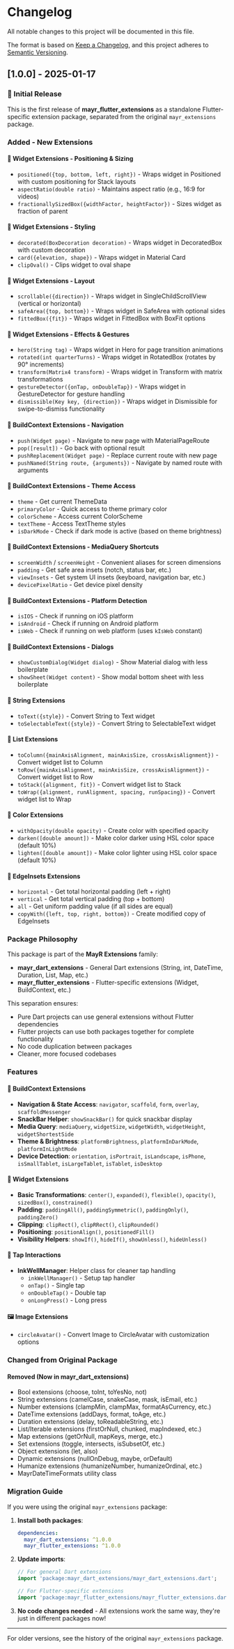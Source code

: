 # Changelog

All notable changes to this project will be documented in this file.

The format is based on [Keep a Changelog](https://keepachangelog.com/en/1.0.0/),
and this project adheres to [Semantic Versioning](https://semver.org/spec/v2.0.0.html).

## [1.0.0] - 2025-01-17

### 🎉 Initial Release

This is the first release of **mayr_flutter_extensions** as a standalone Flutter-specific extension package, separated from the original `mayr_extensions` package.

### Added - New Extensions

#### 🎨 Widget Extensions - Positioning & Sizing
- `positioned({top, bottom, left, right})` - Wraps widget in Positioned with custom positioning for Stack layouts
- `aspectRatio(double ratio)` - Maintains aspect ratio (e.g., 16:9 for videos)
- `fractionallySizedBox({widthFactor, heightFactor})` - Sizes widget as fraction of parent

#### 🎨 Widget Extensions - Styling
- `decorated(BoxDecoration decoration)` - Wraps widget in DecoratedBox with custom decoration
- `card({elevation, shape})` - Wraps widget in Material Card
- `clipOval()` - Clips widget to oval shape

#### 🎨 Widget Extensions - Layout
- `scrollable({direction})` - Wraps widget in SingleChildScrollView (vertical or horizontal)
- `safeArea({top, bottom})` - Wraps widget in SafeArea with optional sides
- `fittedBox({fit})` - Wraps widget in FittedBox with BoxFit options

#### 🎨 Widget Extensions - Effects & Gestures
- `hero(String tag)` - Wraps widget in Hero for page transition animations
- `rotated(int quarterTurns)` - Wraps widget in RotatedBox (rotates by 90° increments)
- `transform(Matrix4 transform)` - Wraps widget in Transform with matrix transformations
- `gestureDetector({onTap, onDoubleTap})` - Wraps widget in GestureDetector for gesture handling
- `dismissible(Key key, {direction})` - Wraps widget in Dismissible for swipe-to-dismiss functionality

#### 🧭 BuildContext Extensions - Navigation
- `push(Widget page)` - Navigate to new page with MaterialPageRoute
- `pop([result])` - Go back with optional result
- `pushReplacement(Widget page)` - Replace current route with new page
- `pushNamed(String route, {arguments})` - Navigate by named route with arguments

#### 🧭 BuildContext Extensions - Theme Access
- `theme` - Get current ThemeData
- `primaryColor` - Quick access to theme primary color
- `colorScheme` - Access current ColorScheme
- `textTheme` - Access TextTheme styles
- `isDarkMode` - Check if dark mode is active (based on theme brightness)

#### 🧭 BuildContext Extensions - MediaQuery Shortcuts
- `screenWidth` / `screenHeight` - Convenient aliases for screen dimensions
- `padding` - Get safe area insets (notch, status bar, etc.)
- `viewInsets` - Get system UI insets (keyboard, navigation bar, etc.)
- `devicePixelRatio` - Get device pixel density

#### 🧭 BuildContext Extensions - Platform Detection
- `isIOS` - Check if running on iOS platform
- `isAndroid` - Check if running on Android platform
- `isWeb` - Check if running on web platform (uses `kIsWeb` constant)

#### 🧭 BuildContext Extensions - Dialogs
- `showCustomDialog(Widget dialog)` - Show Material dialog with less boilerplate
- `showSheet(Widget content)` - Show modal bottom sheet with less boilerplate

#### 🔧 String Extensions
- `toText({style})` - Convert String to Text widget
- `toSelectableText({style})` - Convert String to SelectableText widget

#### 🔧 List<Widget> Extensions
- `toColumn({mainAxisAlignment, mainAxisSize, crossAxisAlignment})` - Convert widget list to Column
- `toRow({mainAxisAlignment, mainAxisSize, crossAxisAlignment})` - Convert widget list to Row
- `toStack({alignment, fit})` - Convert widget list to Stack
- `toWrap({alignment, runAlignment, spacing, runSpacing})` - Convert widget list to Wrap

#### 🎨 Color Extensions
- `withOpacity(double opacity)` - Create color with specified opacity
- `darken([double amount])` - Make color darker using HSL color space (default 10%)
- `lighten([double amount])` - Make color lighter using HSL color space (default 10%)

#### 📐 EdgeInsets Extensions
- `horizontal` - Get total horizontal padding (left + right)
- `vertical` - Get total vertical padding (top + bottom)
- `all` - Get uniform padding value (if all sides are equal)
- `copyWith({left, top, right, bottom})` - Create modified copy of EdgeInsets

### Package Philosophy

This package is part of the **MayR Extensions** family:
- **mayr_dart_extensions** - General Dart extensions (String, int, DateTime, Duration, List, Map, etc.)
- **mayr_flutter_extensions** - Flutter-specific extensions (Widget, BuildContext, etc.)

This separation ensures:
- Pure Dart projects can use general extensions without Flutter dependencies
- Flutter projects can use both packages together for complete functionality
- No code duplication between packages
- Cleaner, more focused codebases

### Features

#### 🧱 BuildContext Extensions
- **Navigation & State Access**: `navigator`, `scaffold`, `form`, `overlay`, `scaffoldMessenger`
- **SnackBar Helper**: `showSnackBar()` for quick snackbar display
- **Media Query**: `mediaQuery`, `widgetSize`, `widgetWidth`, `widgetHeight`, `widgetShortestSide`
- **Theme & Brightness**: `platformBrightness`, `platformInDarkMode`, `platformInLightMode`
- **Device Detection**: `orientation`, `isPortrait`, `isLandscape`, `isPhone`, `isSmallTablet`, `isLargeTablet`, `isTablet`, `isDesktop`

#### 🎨 Widget Extensions
- **Basic Transformations**: `center()`, `expanded()`, `flexible()`, `opacity()`, `sizedBox()`, `constrained()`
- **Padding**: `paddingAll()`, `paddingSymmetric()`, `paddingOnly()`, `paddingZero()`
- **Clipping**: `clipRect()`, `clipRRect()`, `clipRounded()`
- **Positioning**: `positionAlign()`, `positionedFill()`
- **Visibility Helpers**: `showIf()`, `hideIf()`, `showUnless()`, `hideUnless()`

#### 🔘 Tap Interactions
- **InkWellManager**: Helper class for cleaner tap handling
  - `inkWellManager()` - Setup tap handler
  - `onTap()` - Single tap
  - `onDoubleTap()` - Double tap
  - `onLongPress()` - Long press

#### 🖼️ Image Extensions
- `circleAvatar()` - Convert Image to CircleAvatar with customization options

### Changed from Original Package

#### Removed (Now in mayr_dart_extensions)
- Bool extensions (choose, toInt, toYesNo, not)
- String extensions (camelCase, snakeCase, mask, isEmail, etc.)
- Number extensions (clampMin, clampMax, formatAsCurrency, etc.)
- DateTime extensions (addDays, format, toAge, etc.)
- Duration extensions (delay, toReadableString, etc.)
- List/Iterable extensions (firstOrNull, chunked, mapIndexed, etc.)
- Map extensions (getOrNull, mapKeys, merge, etc.)
- Set extensions (toggle, intersects, isSubsetOf, etc.)
- Object extensions (let, also)
- Dynamic extensions (nullOnDebug, maybe, orDefault)
- Humanize extensions (humanizeNumber, humanizeOrdinal, etc.)
- MayrDateTimeFormats utility class

### Migration Guide

If you were using the original `mayr_extensions` package:

1. **Install both packages**:
   ```yaml
   dependencies:
     mayr_dart_extensions: ^1.0.0
     mayr_flutter_extensions: ^1.0.0
   ```

2. **Update imports**:
   ```dart
   // For general Dart extensions
   import 'package:mayr_dart_extensions/mayr_dart_extensions.dart';

   // For Flutter-specific extensions
   import 'package:mayr_flutter_extensions/mayr_flutter_extensions.dart';
   ```

3. **No code changes needed** - All extensions work the same way, they're just in different packages now!

---

For older versions, see the history of the original `mayr_extensions` package.
